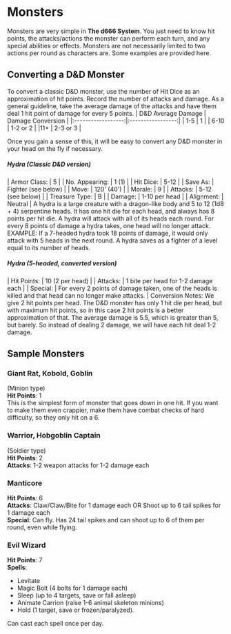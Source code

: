 # Monsters
Monsters are very simple in **The d666 System**. You just need to know hit points, the attacks/actions the monster can perform each turn, and any special abilities or effects. Monsters are not necessarily limited to two actions per round as characters are. Some examples are provided here.

## Converting a D&D Monster
To convert a classic D&D monster, use the number of Hit Dice as an approximation of hit points. Record the number of attacks and damage. As a general guideline, take the average damage of the attacks and have them deal 1 hit point of damage for every 5 points.
| D&D Average Damage | Damage Conversion |
|:------------------:|:-----------------:|
| 1-5 | 1 |
| 6-10 | 1-2 or 2 |
|11+ | 2-3 or 3 |

Once you gain a sense of this, it will be easy to convert any D&D monster in your head on the fly if necessary.

##### Hydra (Classic D&D version)
| Armor Class: | 5 |
| No. Appearing: | 1 (1) |
| Hit Dice: | 5-12 |
| Save As: | Fighter (see below) |
| Move: | 120' (40') |
| Morale: | 9 |
| Attacks: | 5-12 (see below) |
| Treasure Type: | B |
| Damage: | 1-10 per head |
| Alignment: | Neutral |
A hydra is a large creature with a dragon-like body and 5 to 12 (1d8 + 4) serpentine heads. It has one hit die for each head, and always has 8 points per hit die. A hydra will attack with all of its heads each round. For every 8 points of damage a hydra takes, one head will no longer attack. EXAMPLE: If a 7-headed hydra took 18 points of damage, it would only attack with 5 heads in the next round. A hydra saves as a fighter of a level equal to its number of heads.

##### Hydra (5-headed, converted version)
| Hit Points: | 10 (2 per head) |
| Attacks: | 1 bite per head for 1-2 damage each |
| Special: | For every 2 points of damage taken, one of the heads is killed and that head can no longer make attacks. |
Conversion Notes: We give 2 hit points per head. The D&D monster has only 1 hit die per head, but with maximum hit points, so in this case 2 hit points is a better approximation of that. The average damage is 5.5, which is greater than 5, but barely. So instead of dealing 2 damage, we will have each hit deal 1-2 damage.

## Sample Monsters

### Giant Rat, Kobold, Goblin
(Minion type)  
**Hit Points**: 1  
This is the simplest form of monster that goes down in one hit. If you want to make them even crappier, make them have combat checks of hard difficulty, so they only hit on a 6.

### Warrior, Hobgoblin Captain
(Soldier type)  
**Hit Points**: 2  
**Attacks**: 1-2 weapon attacks for 1-2 damage each

### Manticore
**Hit Points**: 6  
**Attacks**: Claw/Claw/Bite for 1 damage each OR Shoot up to 6 tail spikes for 1 damage each  
**Special**: Can fly. Has 24 tail spikes and can shoot up to 6 of them per round, even while flying.

### Evil Wizard
**Hit Points**: 7  
**Spells**: 
- Levitate
- Magic Bolt (4 bolts for 1 damage each)
- Sleep (up to 4 targets, save or fall asleep)
- Animate Carrion (raise 1-6 animal skeleton minions)
- Hold (1 target, save or frozen/paralyzed).

Can cast each spell once per day.

